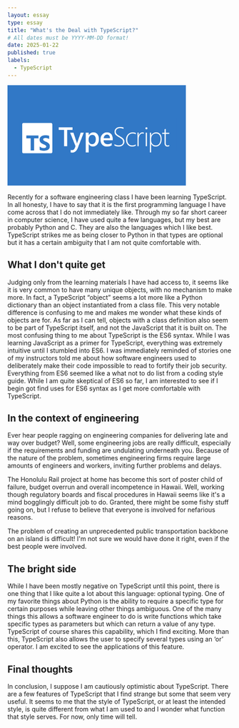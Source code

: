 ```yaml
---
layout: essay
type: essay
title: "What's the Deal with TypeScript?"
# All dates must be YYYY-MM-DD format!
date: 2025-01-22
published: true
labels:
  - TypeScript
---
```


<img width="400px" class="rounded float-start pe-4" src="../img/tyepscriptLogo.png">

Recently for a software engineering class I have been learning TypeScript. In all honesty, I have to say that it is the first programming language I have come across that I do not immediately like. Through my so far short career in computer science, I have used quite a few languages, but my best are probably Python and C. They are also the languages which I like best. TypeScript strikes me as being closer to Python in that types are optional but it has a certain ambiguity that I am not quite comfortable with. 

## What I don't quite get

Judging only from the learning materials I have had access to, it seems like it is very common to have many unique objects, with no mechanism to make more. In fact, a TypeScript “object” seems a lot more like a Python dictionary than an object instantiated from a class file. This very notable difference is confusing to me and makes me wonder what these kinds of objects are for. As far as I can tell, objects with a class definition also seem to be part of TypeScript itself, and not the JavaScript that it is built on. 
	The most confusing thing to me about TypeScript is the ES6 syntax. While I was learning JavaScript as a primer for TypeScript, everything was extremely intuitive until I stumbled into ES6. I was immediately reminded of stories one of my instructors told me about how software engineers used to deliberately make their code impossible to read to fortify their job security. Everything from ES6 seemed like a what not to do list from a coding style guide. While I am quite skeptical of ES6 so far, I am interested to see if I begin got find uses for ES6 syntax as I get more comfortable with TypeScript. 

## In the context of engineering

Ever hear people ragging on engineering companies for delivering late and way over budget? Well, some engineering jobs are really difficult, especially if the requirements and funding are undulating underneath you. Because of the nature of the problem, sometimes engineering firms require large amounts of engineers and workers, inviting further problems and delays.

The Honolulu Rail project at home has become this sort of poster child of failure, budget overrun and overall incompetence in Hawaii. Well, working though regulatory boards and fiscal procedures in Hawaii seems like it's a mind bogglingly difficult job to do. Granted, there might be some fishy stuff going on, but I refuse to believe that everyone is involved for nefarious reasons.

The problem of creating an unprecedented public transportation backbone on an island is difficult! I'm not sure we would have done it right, even if the best people were involved.

## The bright side

While I have been mostly negative on TypeScript until this point, there is one thing that I like quite a lot about this language: optional typing. One of my favorite things about Python is the ability to require a specific type for certain purposes while leaving other things ambiguous. One of the many things this allows a software engineer to do is write functions which take specific types as parameters but which can return a value of any type. TypeScript of course shares this capability, which I find exciting. More than this, TypeScript also allows the user to specify several types using an ‘or’ operator. I am excited to see the applications of this feature.

## Final thoughts

In conclusion, I suppose I am cautiously optimistic about TypeScript. There are a few features of TypeScript that I find strange but some that seem very useful. It seems to me that the style of TypeScript, or at least the intended style, is quite different from what I am used to and I wonder what function that style serves. For now, only time will tell.
